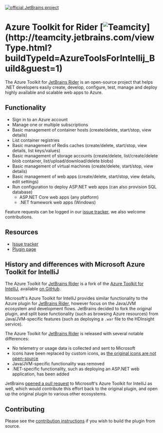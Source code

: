 [![official JetBrains project](http://jb.gg/badges/official-flat-square.svg)](https://confluence.jetbrains.com/display/ALL/JetBrains+on+GitHub)

# Azure Toolkit for Rider [![Teamcity](http://teamcity.jetbrains.com/app/rest/builds/buildType:(id:AzureToolsForIntellij_Build)/statusIcon)](http://teamcity.jetbrains.com/viewType.html?buildTypeId=AzureToolsForIntellij_Build&guest=1)

The Azure Toolkit for [JetBrains Rider](https://www.jetbrains.com/rider) is an open-source project that helps .NET developers easily create, develop, configure, test, manage and deploy highly available and scalable web apps to Azure.

## Functionality

* Sign in to an Azure account
* Manage one or multiple subscriptions
* Basic management of container hosts (create/delete, start/stop, view details)
* List container registries
* Basic management of Redis caches (create/delete, start/stop, view details, list keys/values)
* Basic management of storage accounts (create/delete, list/create/delete blob container, list/upload/download/delete blobs)
* Basic management of virtual machines (create/delete, start/stop, view details)
* Basic management of web apps (create/delete, start/stop, view details, edit settings)
* Run configuration to deploy ASP.NET web apps (can also provision SQL database)
  * ASP.NET Core web apps (any platform)
  * .NET framework web apps (Windows)

Feature requests can be logged in our [issue tracker](https://github.com/JetBrains/azure-tools-for-intellij/issues), we also welcome contributions.

## Resources

* [Issue tracker](https://github.com/JetBrains/azure-tools-for-intellij/issues)
* [Plugin page](https://plugins.jetbrains.com/)

## History and differences with Microsoft Azure Toolkit for IntelliJ

The Azure Toolkit for [JetBrains Rider](https://www.jetbrains.com/rider) is a fork of the [Azure Toolkit for IntelliJ](https://docs.microsoft.com/en-us/java/azure/intellij/azure-toolkit-for-intellij-installation), available [on GitHub](https://github.com/Microsoft/azure-tools-for-java).

Microsoft's Azure Toolkit for IntelliJ provides similar functionality to the Azure plugin for [JetBrains Rider](https://www.jetbrains.com/rider), however focus on the Java/JVM ecosystem and development flows. JetBrains decided to fork the original plugin, and split base functionality (such as browsing Azure resources) from Java/JVM-specific features (such as deploying a `.war` file to the HDInsight service).

The Azure Toolkit for [JetBrains Rider](https://www.jetbrains.com/rider) is released with several notable differences:

* No telemetry or usage data is collected and sent to Microsoft
* Icons have been replaced by custom icons, as [the original icons are not open-source](https://github.com/Microsoft/azure-tools-for-java/issues/1626)
* Java/JVM-specific functionality was removed
* .NET-specific functionality, such as deploying an ASP.NET web application, has been added

JetBrains [opened a pull request](https://github.com/Microsoft/azure-tools-for-java/pull/1725) to Microsoft's Azure Toolkit for IntelliJ as well, which would contribute this effort back to the original plugin, and open up the original plugin to various other ecosystems.

## Contributing

Please see the [contribution instructions](CONTRIBUTING.md) if you wish to build the plugin from source.
